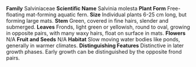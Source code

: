 **Family** Salviniaceae **Scientific Name** Salvinia molesta **Plant Form** Free-floating mat-forming aquatic fern. **Size** Individual plants 6-25 cm long, but forming large mats. **Stem** Green, covered in fine hairs, slender and submerged. **Leaves** Fronds, light green or yellowish, round to oval, growing in opposite pairs, with many waxy hairs, float on surface in mats. **Flowers** N/A **Fruit and Seeds** N/A **Habitat** Slow moving water bodies like ponds, generally in warmer climates. **Distinguishing Features** Distinctive in later growth phases. Early growth can be distinguished by the opposite frond pairs.